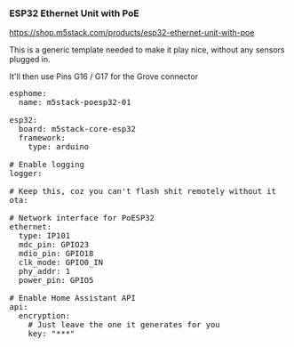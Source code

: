 ### ESP32 Ethernet Unit with PoE

https://shop.m5stack.com/products/esp32-ethernet-unit-with-poe

This is a generic template needed to make it play nice, without any sensors plugged in.

It'll then use Pins G16 / G17 for the Grove connector

<pre>
esphome:
  name: m5stack-poesp32-01

esp32:
  board: m5stack-core-esp32
  framework:
    type: arduino

# Enable logging
logger:

# Keep this, coz you can't flash shit remotely without it
ota:

# Network interface for PoESP32
ethernet:
  type: IP101
  mdc_pin: GPIO23
  mdio_pin: GPIO18
  clk_mode: GPIO0_IN
  phy_addr: 1
  power_pin: GPIO5

# Enable Home Assistant API
api:
  encryption:
    # Just leave the one it generates for you
    key: "***"
</pre>
